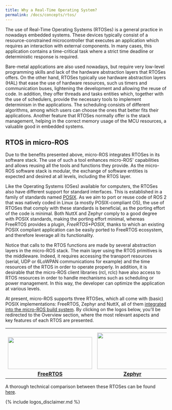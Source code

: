 ```yaml
---
title: Why a Real-Time Operating System?
permalink: /docs/concepts/rtos/
---
```


The use of Real-Time Operating Systems (RTOSes) is a general practice in nowadays embedded systems. These devices typically consist of a resource-constrained microcontroller that executes an application which requires an interaction with external components. In many cases, this application contains a time-critical task where a strict time deadline or deterministic response is required.

Bare-metal applications are also used nowadays, but require very low-level programming skills and lack of the hardware abstraction layers that RTOSes offers. On the other hand, RTOSes typically use hardware abstraction layers (HAL) that ease the use of hardware resources, such us timers and communication buses, lightening the development and allowing the reuse of code. In addition, they offer threads and tasks entities which, together with the use of schedulers, provide the necessary tools to implement determinism in the applications. The scheduling consists of different algorithms, among which users can choose the ones that better fits their applications. Another feature that RTOSes normally offer is the stack management, helping in the correct memory usage of the MCU resources, a valuable good in embedded systems.

## RTOS in micro-ROS

Due to the benefits presented above, micro-ROS integrates RTOSes in its software stack. The use of such a tool enhances micro-ROS' capabilities and allows reusing all the tools and functions they provide. As the micro-ROS software stack is modular, the exchange of software entities is expected and desired at all levels, including the RTOS layer.

Like the Operating Systems (OSes) available for computers, the RTOSes also have different support for standard interfaces. This is established in a family of standards named [POSIX](https://pubs.opengroup.org/onlinepubs/9699919799/). As we aim to port or reuse code of ROS 2 that was natively coded in Linux (a mostly POSIX-compliant OS), the use of RTOSes that comply with these standards is beneficial, as the porting effort of the code is minimal. Both NuttX and Zephyr comply to a good degree with POSIX standards, making the porting effort minimal, whereas FreeRTOS provides a plugin, *FreeRTOS+POSIX*, thanks to which an existing POSIX compliant application can be easily ported to FreeRTOS ecosystem, and therefore leverage all its functionality.

Notice that calls to the RTOS functions are made by several abstraction layers in the micro-ROS stack. The main layer using the RTOS primitives is the middleware. Indeed, it requires accessing the transport resources (serial, UDP or 6LoWPAN communications for example) and the time resources of the RTOS in order to operate properly. In addition, it is desirable that the micro-ROS client libraries (rcl, rclc) have also access to RTOS resources in order to handle mechanisms such as scheduling or power management. In this way, the developer can optimize the application at various levels.

At present, micro-ROS supports three RTOSes, which all come with (basic) POSIX implementations: FreeRTOS, Zephyr and NuttX, all of them [integrated into the micro-ROS build system](/docs/concepts/build_system/).
By clicking on the logos below, you'll be redirected to the Overview section, where the most relevant aspects and key features of each RTOS are presented.

<table style="border:none;">
 <tr>
  <td style="width:33%; text-align:center; vertical-align:bottom; font-weight:bold;"><a href="/docs/overview/rtos/#freertos"><img style="margin-left:auto; margin-right:auto; padding-bottom:5px;" width="263" height="100" src="https://upload.wikimedia.org/wikipedia/commons/4/4e/Logo_freeRTOS.png"><br/>FreeRTOS</a></td>
  <td style="width:33%; text-align:center; vertical-align:bottom; font-weight:bold;"><a href="/docs/overview/rtos/#zephyr"><img style="margin-left:auto; margin-right:auto; padding-bottom:5px;" width="220" height="114" src="https://upload.wikimedia.org/wikipedia/commons/2/2d/Zephyr-logo.png"><br/>Zephyr</a></td>
  <td style="width:33%; text-align:center; vertical-align:bottom; font-weight:bold;"><a href="/docs/overview/rtos/#nuttx"><img style="margin-left:auto; margin-right:auto; padding-bottom:5px;" width="125" height="125" src="https://upload.wikimedia.org/wikipedia/commons/b/b0/NuttX_logo.png"><br/>NuttX</a></td>
 </tr>
</table>

A thorough technical comparison between these RTOSes can be found [here](/docs/concepts/rtos/comparison/).

{% include logos_disclaimer.md %}
